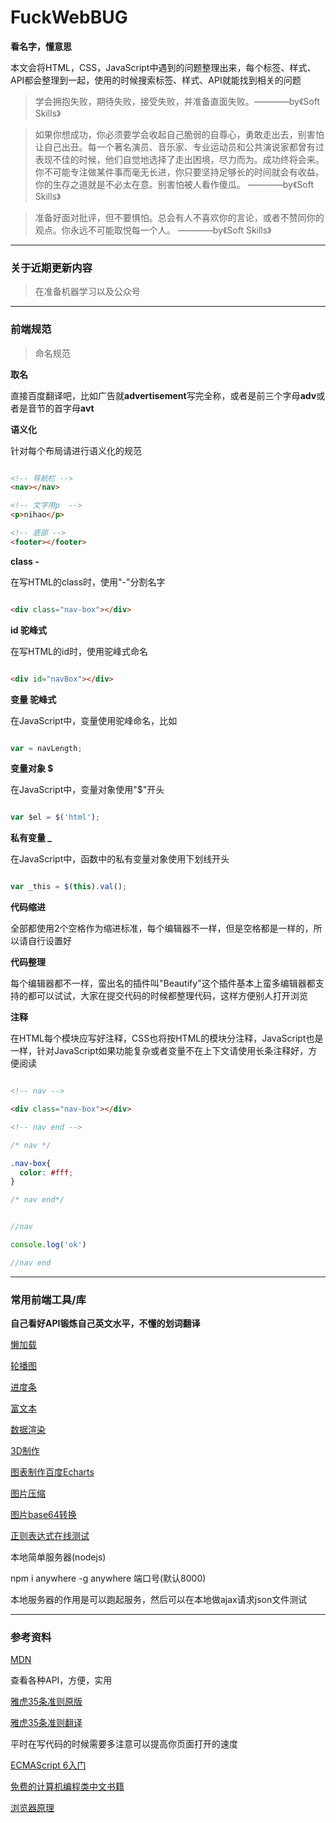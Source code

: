 # FuckWebBUG
**看名字，懂意思**

本文会将HTML，CSS，JavaScript中遇到的问题整理出来，每个标签、样式、API都会整理到一起，使用的时候搜索标签、样式、API就能找到相关的问题

> 学会拥抱失败，期待失败，接受失败，并准备直面失败。————by《Soft Skills》

> 如果你想成功，你必须要学会收起自己脆弱的自尊心，勇敢走出去，别害怕让自己出丑。每一个著名演员、音乐家、专业运动员和公共演说家都曾有过表现不佳的时候，他们自觉地选择了走出困境，尽力而为。成功终将会来。你不可能专注做某件事而毫无长进，你只要坚持足够长的时间就会有收益。你的生存之道就是不必太在意。别害怕被人看作傻瓜。 ————by《Soft Skills》

> 准备好面对批评，但不要惧怕。总会有人不喜欢你的言论，或者不赞同你的观点。你永远不可能取悦每一个人。 ————by《Soft Skills》

***

### 关于近期更新内容

> 在准备机器学习以及公众号

***

### 前端规范

> 命名规范

**取名**

直接百度翻译吧，比如广告就**advertisement**写完全称，或者是前三个字母**adv**或者是音节的首字母**avt**

**语义化**

针对每个布局请进行语义化的规范

```html

<!-- 导航栏 -->
<nav></nav>

<!-- 文字用p  -->
<p>nihao</p>

<!-- 底部 -->
<footer></footer>

```


**class -**

在写HTML的class时，使用"-"分割名字

```html

<div class="nav-box"></div>

```

**id 驼峰式**

在写HTML的id时，使用驼峰式命名

```html

<div id="navBox"></div>

```

**变量 驼峰式**

在JavaScript中，变量使用驼峰命名，比如

```JavaScript

var = navLength;

```

**变量对象 $**

在JavaScript中，变量对象使用"$"开头

```JavaScript

var $el = $('html');

```

**私有变量 _**

在JavaScript中，函数中的私有变量对象使用下划线开头

```JavaScript

var _this = $(this).val();

```

**代码缩进**

全部都使用2个空格作为缩进标准，每个编辑器不一样，但是空格都是一样的，所以请自行设置好

**代码整理**

每个编辑器都不一样，蛮出名的插件叫"Beautify"这个插件基本上蛮多编辑器都支持的都可以试试，大家在提交代码的时候都整理代码，这样方便别人打开浏览

**注释**

在HTML每个模块应写好注释，CSS也将按HTML的模块分注释，JavaScript也是一样，针对JavaScript如果功能复杂或者变量不在上下文请使用长条注释好，方便阅读

``` HTML

<!-- nav -->

<div class="nav-box"></div>

<!-- nav end -->

```

``` CSS
/* nav */

.nav-box{
  color: #fff;
}

/* nav end*/

```

``` JavaScript

//nav

console.log('ok')

//nav end

```

***

### 常用前端工具/库

**自己看好API锻炼自己英文水平，不懂的划词翻译**

[懒加载](https://github.com/tuupola/jquery_lazyload)

[轮播图](https://github.com/kenwheeler/slick)

[进度条](https://github.com/andreruffert/rangeslider.js)

[富文本](https://github.com/summernote/summernote)

[数据渲染](https://github.com/olado/doT)

[3D制作](https://github.com/mrdoob/three.js)

[图表制作百度Echarts](https://github.com/ecomfe/echarts)

[图片压缩](https://tinypng.com/)

[图片base64转换](https://c.runoob.com/front-end/59)

[正则表达式在线测试](http://tool.chinaz.com/regex/)

本地简单服务器(nodejs)

npm i anywhere -g
anywhere 端口号(默认8000)

本地服务器的作用是可以跑起服务，然后可以在本地做ajax请求json文件测试

***

### 参考资料

[MDN](https://developer.mozilla.org/zh-CN/docs/Web/JavaScript)

查看各种API，方便，实用

[雅虎35条准则原版](https://developer.yahoo.com/performance/rules.html)

[雅虎35条准则翻译](http://blog.csdn.net/magneto7/article/details/53140269)

平时在写代码的时候需要多注意可以提高你页面打开的速度

[ECMAScript 6入门](https://github.com/ruanyf/es6tutorial)

[免费的计算机编程类中文书籍](https://github.com/justjavac/free-programming-books-zh_CN)

[浏览器原理](http://kb.cnblogs.com/page/129756/)


